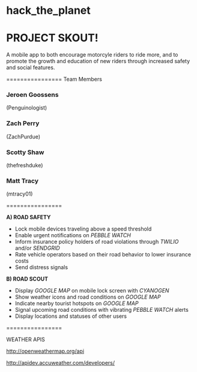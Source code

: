 # hack_the_planet

# PROJECT SKOUT!

A mobile app to both encourage motorcyle riders to ride more, and to promote the growth and education of new riders through increased safety and social features.

================
Team Members

### Jeroen Goossens
(Penguinologist)
### Zach Perry
(ZachPurdue)
### Scotty Shaw
(thefreshduke)
### Matt Tracy
(mtracy01)

================

**A) ROAD SAFETY**
   - Lock mobile devices traveling above a speed threshold
   - Enable urgent notifications on *PEBBLE WATCH*
   - Inform insurance policy holders of road violations through *TWILIO* and/or *SENDGRID*
   - Rate vehicle operators based on their road behavior to lower insurance costs
   - Send distress signals  

**B) ROAD SCOUT**
   - Display *GOOGLE MAP* on mobile lock screen with *CYANOGEN*
   - Show weather icons and road conditions on *GOOGLE MAP*
   - Indicate nearby tourist hotspots on *GOOGLE MAP*
   - Signal upcoming road conditions with vibrating *PEBBLE WATCH* alerts
   - Display locations and statuses of other users

================

WEATHER APIS

http://openweathermap.org/api

http://apidev.accuweather.com/developers/